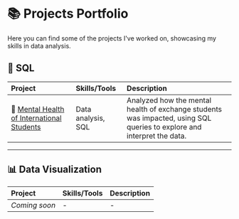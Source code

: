 # 📚 Projects Portfolio
Here you can find some of the projects I've worked on, showcasing my skills in data analysis.

## 🧠 SQL

| Project | Skills/Tools | Description |
| :--- | :--- | :--- |
| 🧠 [Mental Health of International Students](https://github.com/galactheo/portfolio/blob/main/mental-health.md) | Data analysis, SQL | Analyzed how the mental health of exchange students was impacted, using SQL queries to explore and interpret the data.

---

## 📊 Data Visualization

| Project | Skills/Tools | Description |
| :--- | :--- | :--- |
| *Coming soon* | - | - |
